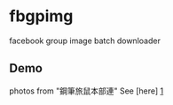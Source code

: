 # fbgpimg
facebook group image batch downloader

## Demo
photos from "鋼筆旅鼠本部連"
See [here] [1]

  [1]: http://homepage.ntu.edu.tw/~b01505026/fbgic/        "here"
